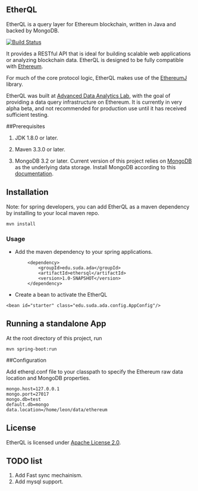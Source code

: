 EtherQL
----

EtherQL is a query layer for Ethereum blockchain, written in Java and backed by MongoDB. 

[![Build Status](https://travis-ci.org/LeonSpark/ethereumj-sql.svg?branch=master)](https://travis-ci.org/LeonSpark/ethereumj-sql)

It provides a RESTful API that is ideal for building scalable web applications or analyzing blockchain data.
EtherQL is designed to be fully compatible with [Ethereum](https://github.com/ethereum).

For much of the core protocol logic, EtherQL makes use of the [EthereumJ](https://github.com/ethereum/ethereumj)
library.

EtherQL was built at [Advanced Data Analytics Lab](http://ada.suda.edu.cn), with the goal of providing
a data query infrastructure on Ethereum. It is currently in very alpha beta, and not recommended for production use until it has received sufficient testing.

##Prerequisites
1. JDK 1.8.0 or later.
    
2. Maven 3.3.0 or later.
    
3. MongoDB 3.2 or later.
Current version of this project relies on [MongoDB](https://www.mongodb.com/) as the underlying data storage.
Install MongoDB according to this [documentation](https://docs.mongodb.com/manual/installation/). 

## Installation

Note: for spring developers, you can add EtherQL as a maven dependency by installing to your local maven repo.

`mvn install`

### Usage

* Add the maven dependency to your spring applications.

```
        <dependency>
            <groupId>edu.suda.ada</groupId>
            <artifactId>ethersql</artifactId>
            <version>1.0-SNAPSHOT</version>
        </dependency>
```

* Create a bean to activate the EtherQL

`<bean id="starter" class="edu.suda.ada.config.AppConfig"/>`

## Running a standalone App

At the root directory of this project, run 

`mvn spring-boot:run`


##Configuration

Add etherql.conf file to your classpath to specify the Ethereum raw data location and MongoDB properties.
```
mongo.host=127.0.0.1
mongo.port=27017
mongo.db=test
default.db=mongo
data.location=/home/leon/data/ethereum
```

## License

EtherQL is licensed under [Apache License 2.0](http://www.apache.org/licenses/).

## TODO list
1. Add Fast sync mechainism.
2. Add mysql support.
## 
